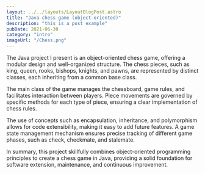 ```yaml
---
layout: ../../layouts/LayoutBlogPost.astro
title: "Java chess game (object-oriented)"
description: "this is a post example"
pubDate: 2021-06-30
category: "intro"
imageUrl: "/Chess.png"
---
```


The Java project I present is an object-oriented chess game, offering a modular design and well-organized structure. The chess pieces, such as king, queen, rooks, bishops, knights, and pawns, are represented by distinct classes, each inheriting from a common base class.

The main class of the game manages the chessboard, game rules, and facilitates interaction between players. Piece movements are governed by specific methods for each type of piece, ensuring a clear implementation of chess rules.

The use of concepts such as encapsulation, inheritance, and polymorphism allows for code extensibility, making it easy to add future features. A game state management mechanism ensures precise tracking of different game phases, such as check, checkmate, and stalemate.

In summary, this project skillfully combines object-oriented programming principles to create a chess game in Java, providing a solid foundation for software extension, maintenance, and continuous improvement.

<!-- # Hi there!
![Chess Game](path/to/your/image.jpg)

This Markdown file creates a page at `your-domain.com/post1/`

It probably isn't styled much, but Markdown does support:

- **bold** and _italics._
- lists
- [links](https://astro.build)
- and more! -->
